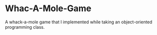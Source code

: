 # Whac-A-Mole-Game
A whack-a-mole game that I implemented while taking an object-oriented programming class.
